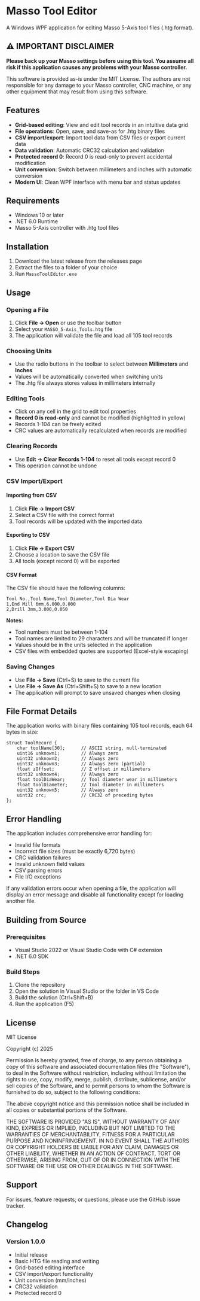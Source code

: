 # Masso Tool Editor

A Windows WPF application for editing Masso 5-Axis tool files (.htg format).

## ⚠️ IMPORTANT DISCLAIMER

**Please back up your Masso settings before using this tool. You assume all risk if this application causes any problems with your Masso controller.**

This software is provided as-is under the MIT License. The authors are not responsible for any damage to your Masso controller, CNC machine, or any other equipment that may result from using this software.

## Features

- **Grid-based editing**: View and edit tool records in an intuitive data grid
- **File operations**: Open, save, and save-as for .htg binary files
- **CSV import/export**: Import tool data from CSV files or export current data
- **Data validation**: Automatic CRC32 calculation and validation
- **Protected record 0**: Record 0 is read-only to prevent accidental modification
- **Unit conversion**: Switch between millimeters and inches with automatic conversion
- **Modern UI**: Clean WPF interface with menu bar and status updates

## Requirements

- Windows 10 or later
- .NET 6.0 Runtime
- Masso 5-Axis controller with .htg tool files

## Installation

1. Download the latest release from the releases page
2. Extract the files to a folder of your choice
3. Run `MassoToolEditor.exe`

## Usage

### Opening a File

1. Click **File → Open** or use the toolbar button
2. Select your `MASSO_5-Axis_Tools.htg` file
3. The application will validate the file and load all 105 tool records

### Choosing Units

- Use the radio buttons in the toolbar to select between **Millimeters** and **Inches**
- Values will be automatically converted when switching units
- The .htg file always stores values in millimeters internally

### Editing Tools

- Click on any cell in the grid to edit tool properties
- **Record 0 is read-only** and cannot be modified (highlighted in yellow)
- Records 1-104 can be freely edited
- CRC values are automatically recalculated when records are modified

### Clearing Records

- Use **Edit → Clear Records 1-104** to reset all tools except record 0
- This operation cannot be undone

### CSV Import/Export

#### Importing from CSV
1. Click **File → Import CSV**
2. Select a CSV file with the correct format
3. Tool records will be updated with the imported data

#### Exporting to CSV
1. Click **File → Export CSV**
2. Choose a location to save the CSV file
3. All tools (except record 0) will be exported

#### CSV Format

The CSV file should have the following columns:
```csv
Tool No.,Tool Name,Tool Diameter,Tool Dia Wear
1,End Mill 6mm,6.000,0.000
2,Drill 3mm,3.000,0.050
```

**Notes:**
- Tool numbers must be between 1-104
- Tool names are limited to 29 characters and will be truncated if longer
- Values should be in the units selected in the application
- CSV files with embedded quotes are supported (Excel-style escaping)

### Saving Changes

- Use **File → Save** (Ctrl+S) to save to the current file
- Use **File → Save As** (Ctrl+Shift+S) to save to a new location
- The application will prompt to save unsaved changes when closing

## File Format Details

The application works with binary files containing 105 tool records, each 64 bytes in size:

```
struct ToolRecord {
    char toolName[30];      // ASCII string, null-terminated
    uint16 unknown1;        // Always zero
    uint32 unknown2;        // Always zero
    uint32 unknown3;        // Always zero (partial)
    float zOffset;          // Z offset in millimeters
    uint32 unknown4;        // Always zero
    float toolDiaWear;      // Tool diameter wear in millimeters
    float toolDiameter;     // Tool diameter in millimeters
    uint32 unknown5;        // Always zero
    uint32 crc;             // CRC32 of preceding bytes
};
```

## Error Handling

The application includes comprehensive error handling for:
- Invalid file formats
- Incorrect file sizes (must be exactly 6,720 bytes)
- CRC validation failures
- Invalid unknown field values
- CSV parsing errors
- File I/O exceptions

If any validation errors occur when opening a file, the application will display an error message and disable all functionality except for loading another file.

## Building from Source

### Prerequisites
- Visual Studio 2022 or Visual Studio Code with C# extension
- .NET 6.0 SDK

### Build Steps
1. Clone the repository
2. Open the solution in Visual Studio or the folder in VS Code
3. Build the solution (Ctrl+Shift+B)
4. Run the application (F5)

## License

MIT License

Copyright (c) 2025

Permission is hereby granted, free of charge, to any person obtaining a copy
of this software and associated documentation files (the "Software"), to deal
in the Software without restriction, including without limitation the rights
to use, copy, modify, merge, publish, distribute, sublicense, and/or sell
copies of the Software, and to permit persons to whom the Software is
furnished to do so, subject to the following conditions:

The above copyright notice and this permission notice shall be included in all
copies or substantial portions of the Software.

THE SOFTWARE IS PROVIDED "AS IS", WITHOUT WARRANTY OF ANY KIND, EXPRESS OR
IMPLIED, INCLUDING BUT NOT LIMITED TO THE WARRANTIES OF MERCHANTABILITY,
FITNESS FOR A PARTICULAR PURPOSE AND NONINFRINGEMENT. IN NO EVENT SHALL THE
AUTHORS OR COPYRIGHT HOLDERS BE LIABLE FOR ANY CLAIM, DAMAGES OR OTHER
LIABILITY, WHETHER IN AN ACTION OF CONTRACT, TORT OR OTHERWISE, ARISING FROM,
OUT OF OR IN CONNECTION WITH THE SOFTWARE OR THE USE OR OTHER DEALINGS IN THE
SOFTWARE.

## Support

For issues, feature requests, or questions, please use the GitHub issue tracker.

## Changelog

### Version 1.0.0
- Initial release
- Basic HTG file reading and writing
- Grid-based editing interface
- CSV import/export functionality
- Unit conversion (mm/inches)
- CRC32 validation
- Protected record 0
